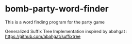 # bomb-party-word-finder
This is a word finding program for the party game

Generalized Suffix Tree Implementation inspired by abahgat : 
    https://github.com/abahgat/suffixtree
